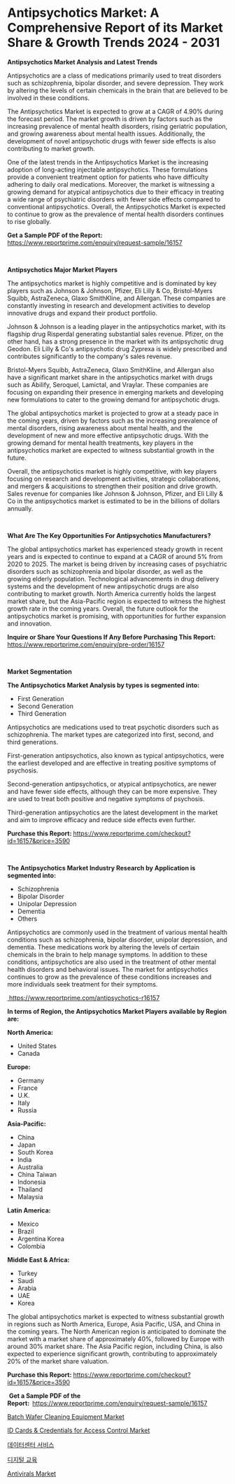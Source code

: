 <p><h1>Antipsychotics Market: A Comprehensive Report of its Market Share & Growth Trends 2024 - 2031</h1></p><p><strong>Antipsychotics Market Analysis and Latest Trends</strong></p>
<p><p>Antipsychotics are a class of medications primarily used to treat disorders such as schizophrenia, bipolar disorder, and severe depression. They work by altering the levels of certain chemicals in the brain that are believed to be involved in these conditions.</p><p>The Antipsychotics Market is expected to grow at a CAGR of 4.90% during the forecast period. The market growth is driven by factors such as the increasing prevalence of mental health disorders, rising geriatric population, and growing awareness about mental health issues. Additionally, the development of novel antipsychotic drugs with fewer side effects is also contributing to market growth.</p><p>One of the latest trends in the Antipsychotics Market is the increasing adoption of long-acting injectable antipsychotics. These formulations provide a convenient treatment option for patients who have difficulty adhering to daily oral medications. Moreover, the market is witnessing a growing demand for atypical antipsychotics due to their efficacy in treating a wide range of psychiatric disorders with fewer side effects compared to conventional antipsychotics. Overall, the Antipsychotics Market is expected to continue to grow as the prevalence of mental health disorders continues to rise globally.</p></p>
<p><strong>Get a Sample PDF of the Report:&nbsp;</strong> <a href="https://www.reportprime.com/enquiry/request-sample/16157">https://www.reportprime.com/enquiry/request-sample/16157</a></p>
<p>&nbsp;</p>
<p><strong>Antipsychotics Major Market Players</strong></p>
<p><p>The antipsychotics market is highly competitive and is dominated by key players such as Johnson & Johnson, Pfizer, Eli Lilly & Co, Bristol-Myers Squibb, AstraZeneca, Glaxo SmithKline, and Allergan. These companies are constantly investing in research and development activities to develop innovative drugs and expand their product portfolio.</p><p>Johnson & Johnson is a leading player in the antipsychotics market, with its flagship drug Risperdal generating substantial sales revenue. Pfizer, on the other hand, has a strong presence in the market with its antipsychotic drug Geodon. Eli Lilly & Co's antipsychotic drug Zyprexa is widely prescribed and contributes significantly to the company's sales revenue.</p><p>Bristol-Myers Squibb, AstraZeneca, Glaxo SmithKline, and Allergan also have a significant market share in the antipsychotics market with drugs such as Abilify, Seroquel, Lamictal, and Vraylar. These companies are focusing on expanding their presence in emerging markets and developing new formulations to cater to the growing demand for antipsychotic drugs.</p><p>The global antipsychotics market is projected to grow at a steady pace in the coming years, driven by factors such as the increasing prevalence of mental disorders, rising awareness about mental health, and the development of new and more effective antipsychotic drugs. With the growing demand for mental health treatments, key players in the antipsychotics market are expected to witness substantial growth in the future.</p><p>Overall, the antipsychotics market is highly competitive, with key players focusing on research and development activities, strategic collaborations, and mergers & acquisitions to strengthen their position and drive growth. Sales revenue for companies like Johnson & Johnson, Pfizer, and Eli Lilly & Co in the antipsychotics market is estimated to be in the billions of dollars annually.</p></p>
<p>&nbsp;</p>
<p><strong>What Are The Key Opportunities For Antipsychotics Manufacturers?</strong></p>
<p><p>The global antipsychotics market has experienced steady growth in recent years and is expected to continue to expand at a CAGR of around 5% from 2020 to 2025. The market is being driven by increasing cases of psychiatric disorders such as schizophrenia and bipolar disorder, as well as the growing elderly population. Technological advancements in drug delivery systems and the development of new antipsychotic drugs are also contributing to market growth. North America currently holds the largest market share, but the Asia-Pacific region is expected to witness the highest growth rate in the coming years. Overall, the future outlook for the antipsychotics market is promising, with opportunities for further expansion and innovation.</p></p>
<p><strong>Inquire or Share Your Questions If Any Before Purchasing This Report:</strong> <a href="https://www.reportprime.com/enquiry/pre-order/16157">https://www.reportprime.com/enquiry/pre-order/16157</a></p>
<p>&nbsp;</p>
<p><strong>Market Segmentation</strong></p>
<p><strong>The Antipsychotics Market Analysis by types is segmented into:</strong></p>
<p><ul><li>First Generation</li><li>Second Generation</li><li>Third Generation</li></ul></p>
<p><p>Antipsychotics are medications used to treat psychotic disorders such as schizophrenia. The market types are categorized into first, second, and third generations. </p><p>First-generation antipsychotics, also known as typical antipsychotics, were the earliest developed and are effective in treating positive symptoms of psychosis. </p><p>Second-generation antipsychotics, or atypical antipsychotics, are newer and have fewer side effects, although they can be more expensive. They are used to treat both positive and negative symptoms of psychosis.</p><p>Third-generation antipsychotics are the latest development in the market and aim to improve efficacy and reduce side effects even further.</p></p>
<p><strong>Purchase this Report:&nbsp;</strong><a href="https://www.reportprime.com/checkout?id=16157&price=3590">https://www.reportprime.com/checkout?id=16157&price=3590</a></p>
<p>&nbsp;</p>
<p><strong>The Antipsychotics Market Industry Research by Application is segmented into:</strong></p>
<p><ul><li>Schizophrenia</li><li>Bipolar Disorder</li><li>Unipolar Depression</li><li>Dementia</li><li>Others</li></ul></p>
<p><p>Antipsychotics are commonly used in the treatment of various mental health conditions such as schizophrenia, bipolar disorder, unipolar depression, and dementia. These medications work by altering the levels of certain chemicals in the brain to help manage symptoms. In addition to these conditions, antipsychotics are also used in the treatment of other mental health disorders and behavioral issues. The market for antipsychotics continues to grow as the prevalence of these conditions increases and more individuals seek treatment for their symptoms.</p></p>
<p><a href="https://www.reportprime.com/antipsychotics-r16157">&nbsp;https://www.reportprime.com/antipsychotics-r16157</a></p>
<p><strong>In terms of Region, the Antipsychotics Market Players available by Region are:</strong></p>
<p>
    <p> <strong> North America: </strong>
        <ul>
            <li>United States</li>
            <li>Canada</li>
        </ul>
        </p> 
    <p> <strong> Europe: </strong>
        <ul>
            <li>Germany</li>
            <li>France</li>
            <li>U.K.</li>
            <li>Italy</li>
            <li>Russia</li>
        </ul>
        </p> 
    <p> <strong> Asia-Pacific: </strong>
        <ul>
            <li>China</li>
            <li>Japan</li>
            <li>South Korea</li>
            <li>India</li>
            <li>Australia</li>
            <li>China Taiwan</li>
            <li>Indonesia</li>
            <li>Thailand</li>
            <li>Malaysia</li>
        </ul>
        </p> 
    <p> <strong> Latin America: </strong>
        <ul>
            <li>Mexico</li>
            <li>Brazil</li>
            <li>Argentina Korea</li>
            <li>Colombia</li>
        </ul>
        </p> 
    <p> <strong> Middle East & Africa: </strong>
        <ul>
            <li>Turkey</li>
            <li>Saudi</li>
            <li>Arabia</li>
            <li>UAE</li>
            <li>Korea</li>
        </ul>
    </p>
    </p>
<p><p>The global antipsychotics market is expected to witness substantial growth in regions such as North America, Europe, Asia Pacific, USA, and China in the coming years. The North American region is anticipated to dominate the market with a market share of approximately 40%, followed by Europe with around 30% market share. The Asia Pacific region, including China, is also expected to experience significant growth, contributing to approximately 20% of the market share valuation.</p></p>
<p><strong>Purchase this Report: </strong><a href="https://www.reportprime.com/checkout?id=16157&price=3590">https://www.reportprime.com/checkout?id=16157&price=3590</a></p>
<p>&nbsp;<strong>Get a Sample PDF of the Report:&nbsp;&nbsp;</strong><a href="https://www.reportprime.com/enquiry/request-sample/16157">https://www.reportprime.com/enquiry/request-sample/16157</a></p>
<p><strong></strong></p>
<p><p><a href="https://www.linkedin.com/pulse/batch-wafer-cleaning-equipment-market-competitive-analysis-trends-if9xf">Batch Wafer Cleaning Equipment Market</a></p><p><a href="https://issuu.com/reportprime-2/docs/id-cards-credentials-for-access-control-market-siz">ID Cards & Credentials for Access Control Market</a></p><p><a href="https://github.com/TrevorKruvalis5678/Market-Research-Report-List-1/blob/main/422058476883.md">데이터센터 서비스</a></p><p><a href="https://github.com/joannescott9078/Market-Research-Report-List-1/blob/main/497103376884.md">디지털 교육</a></p><p><a href="https://github.com/MyrticeDare2023/Market-Research-Report-List-1/blob/main/antivirals-market.md">Antivirals Market</a></p></p>
